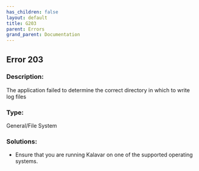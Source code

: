 ```yaml
---
has_children: false
layout: default
title: G203
parent: Errors
grand_parent: Documentation
---
```

## Error 203

### Description:
The application failed to determine the correct directory in which to write log files

### Type:
General/File System

### Solutions:
- Ensure that you are running Kalavar on one of the supported operating systems.